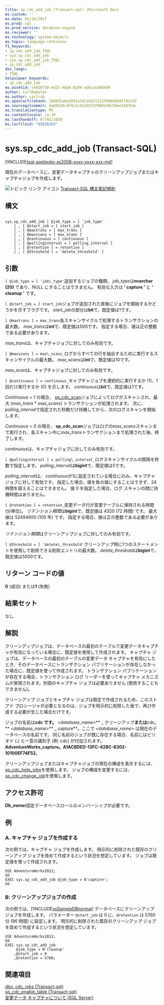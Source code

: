 ```yaml
---
title: sp_cdc_add_job (Transact-sql) |Microsoft Docs
ms.custom: ''
ms.date: 03/14/2017
ms.prod: sql
ms.prod_service: database-engine
ms.reviewer: ''
ms.technology: system-objects
ms.topic: language-reference
f1_keywords:
- sp_cdc_add_job_TSQL
- sys.sp_cdc_add_job
- sys.sp_cdc_add_job_TSQL
- sp_cdc_add_job
dev_langs:
- TSQL
helpviewer_keywords:
- sp_cdc_add_job
ms.assetid: c4458738-ed25-40a6-8294-a26ca5a05bd9
author: CarlRabeler
ms.author: carlrab
ms.openlocfilehash: 194835abe2691a74116e51222fb069d941fd3c92
ms.sourcegitcommit: da88320c474c1c9124574f90d549c50ee3387b4c
ms.translationtype: MT
ms.contentlocale: ja-JP
ms.lasthandoff: 07/01/2020
ms.locfileid: "85626263"
---
```

# <a name="syssp_cdc_add_job-transact-sql"></a>sys.sp_cdc_add_job (Transact-SQL)
[!INCLUDE[tsql-appliesto-ss2008-xxxx-xxxx-xxx-md](../../includes/applies-to-version/sqlserver.md)]

  現在のデータベースに、変更データキャプチャのクリーンアップジョブまたはキャプチャジョブを作成します。  
  
 ![トピック リンク アイコン](../../database-engine/configure-windows/media/topic-link.gif "トピック リンク アイコン") [Transact-SQL 構文表記規則](../../t-sql/language-elements/transact-sql-syntax-conventions-transact-sql.md)  
  
## <a name="syntax"></a>構文  
  
```  
  
sys.sp_cdc_add_job [ @job_type = ] 'job_type'  
    [ , [ @start_job = ] start_job ]   
    [ , [ @maxtrans = ] max_trans ]   
    [ , [ @maxscans = ] max_scans ]   
    [ , [ @continuous = ] continuous ]   
    [ , [ @pollinginterval = ] polling_interval ]   
    [ , [ @retention ] = retention ]   
    [ , [ @threshold ] = 'delete_threshold' ]  
```  
  
## <a name="arguments"></a>引数  
`[ @job_type = ] 'job\_type'`追加するジョブの種類。 *job_type*は**nvarchar (20)** であり、NULL にすることはできません。 有効な入力は **' capture '** と **' cleanup '** です。  
  
`[ @start_job = ] start_job`ジョブが追加された直後にジョブを開始するかどうかを示すフラグです。 *start_job*の部分は**bit**で、既定値は1です。  
  
`[ @maxtrans ] = max_trans`各スキャンサイクルで処理するトランザクションの最大数。 *max_trans*は**int**で、既定値は500です。 指定する場合、値は正の整数である必要があります。  
  
 *max_trans*は、キャプチャジョブに対してのみ有効です。  
  
`[ @maxscans ] = max\_scans_`ログからすべての行を抽出するために実行するスキャンサイクルの最大数。 *max_scans*は**int**で、既定値は10です。  
  
 *max_scan*は、キャプチャジョブに対してのみ有効です。  
  
`[ @continuous ] = continuous_`キャプチャジョブを連続的に実行するか (1)、1回だけ実行するか (0) を示します。 *continuous*は**bit**で、既定値は1です。  
  
 *Continuous* = 1 の場合、 [sp_cdc_scan](../../relational-databases/system-stored-procedures/sys-sp-cdc-scan-transact-sql.md)ジョブによってログがスキャンされ、最大 (*max_trans* \* *max_scans*) トランザクションが処理されます。 次に、 *polling_interval*で指定された秒数だけ待機してから、次のログスキャンを開始します。  
  
 *Continuous* = 0 の場合、 **sp_cdc_scan**ジョブはログの*max_scans*スキャンまで実行され、各スキャン中に*max_trans*トランザクションまで処理された後、終了します。  
  
 *continuous*は、キャプチャジョブに対してのみ有効です。  
  
`[ @pollinginterval ] = polling\_interval_`ログスキャンサイクルの間隔を秒数で指定します。 *polling_interval*は**bigint**で、既定値は5です。  
  
 *polling_interval*は、 *continuous*が1に設定されている場合にのみ、キャプチャジョブに対して有効です。 指定した場合、値を負の値にすることはできず、24時間を超えることはできません。 値 0 を指定した場合、ログ スキャンの間に待機時間はありません。  
  
`[ @retention ] = retention_`変更データ行が変更テーブルに保持される時間 (分単位)。 *リテンション期間*は**bigint**で、既定値は 4320 (72 時間) です。 最大値は 52494800 (100 年) です。 指定する場合、値は正の整数である必要があります。  
  
 *リテンション期間*はクリーンアップジョブに対してのみ有効です。  
  
`[ @threshold = ] 'delete\_threshold'`クリーンアップ時に1つのステートメントを使用して削除できる削除エントリの最大数。 *delete_threshold*は**bigint**で、既定値は5000です。  
  
## <a name="return-code-values"></a>リターン コードの値  
 **0** (成功) または**1** (失敗)  
  
## <a name="result-sets"></a>結果セット  
 なし  
  
## <a name="remarks"></a>解説  
 クリーンアップジョブは、データベースの最初のテーブルで変更データキャプチャが有効になっている場合に、既定値を使用して作成されます。 キャプチャ ジョブは、データベースの最初のテーブルの変更データ キャプチャを有効にしたとき、そのデータベースにトランザクション パブリケーションが存在しなかった場合に、既定値を使って作成されます。 トランザクション パブリケーションが存在する場合、トランザクション ログ リーダーを使ってキャプチャ メカニズムが実現されます。別個のキャプチャ ジョブは必要ありません (使用することもできません)。  
  
 クリーンアップ ジョブとキャプチャ ジョブは既定で作成されるため、このストアド プロシージャが必要となるのは、ジョブを明示的に削除した後で、再び作成する必要が生じた場合だけです。  
  
 ジョブの名前は**cdc です。** _\<database\_name\>_** \_ クリーンアップ**または**cdc。** _\<database\_name\>_** \_ capture**。ここで *<database_name>* は現在のデータベースの名前です。 同じ名前のジョブが既に存在する場合、名前にはピリオド (**.**) と一意の識別子 (例: cdc) が付加されます。 **AdventureWorks_capture。A1ACBDED-13FC-428C-8302-10100EF74F52**。  
  
 クリーンアップジョブまたはキャプチャジョブの現在の構成を表示するには、 [sp_cdc_help_jobs](../../relational-databases/system-stored-procedures/sys-sp-cdc-help-jobs-transact-sql.md)を使用します。 ジョブの構成を変更するには、 [sp_cdc_change_job](../../relational-databases/system-stored-procedures/sys-sp-cdc-change-job-transact-sql.md)を使用します。  
  
## <a name="permissions"></a>アクセス許可  
 **Db_owner**固定データベースロールのメンバーシップが必要です。  
  
## <a name="examples"></a>例  
  
### <a name="a-creating-a-capture-job"></a>A. キャプチャ ジョブを作成する  
 次の例では、キャプチャ ジョブを作成します。 明示的に削除された既存のクリーンアップ ジョブを改めて作成するという状況を想定しています。 ジョブは既定値を使って作成されます。  
  
```  
USE AdventureWorks2012;  
GO  
EXEC sys.sp_cdc_add_job @job_type = N'capture';  
GO  
```  
  
### <a name="b-creating-a-cleanup-job"></a>B: クリーンアップジョブの作成  
 次の例では、[!INCLUDE[ssSampleDBnormal](../../includes/sssampledbnormal-md.md)] データベースにクリーンアップ ジョブを作成します。 パラメーター `@start_job` は 0 に、`@retention` は 5760 分 (96 時間) に設定します。 明示的に削除された既存のクリーンアップ ジョブを改めて作成するという状況を想定しています。  
  
```  
USE AdventureWorks2012;  
GO  
EXEC sys.sp_cdc_add_job  
     @job_type = N'cleanup'  
    ,@start_job = 0  
    ,@retention = 5760;  
```  
  
## <a name="see-also"></a>関連項目  
 [dbo. cdc_jobs &#40;Transact-sql&#41;](../../relational-databases/system-tables/dbo-cdc-jobs-transact-sql.md)   
 [sp_cdc_enable_table &#40;Transact-sql&#41;](../../relational-databases/system-stored-procedures/sys-sp-cdc-enable-table-transact-sql.md)   
 [変更データ キャプチャについて &#40;SQL Server&#41;](../../relational-databases/track-changes/about-change-data-capture-sql-server.md)  
  
  
